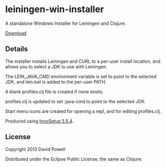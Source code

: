 # leiningen-win-installer

A standalone Windows Installer for Leiningen and Clojure.

[Download](https://bitbucket.org/djpowell/leiningen-win-installer/downloads/leiningen-installer-beta1.exe)

## Details

The installer installs Leiningen and CURL to a per-user install
location, and allows you to select a JDK to use with Leiningen.

The LEIN_JAVA_CMD environment variable is set to point to the selected
JDK, and lein.bat is added to the per-user PATH.

A blank profiles.clj file is created if none exists.

profiles.clj is updated to set :java-cmd to point to the selected JDK.

Start menu icons are created for opening a repl, and for editing
profiles.clj.


Produced using [InnoSetup
5.5.4](http://www.jrsoftware.org/isinfo.php).

## License

Copyright 2013 David Powell

Distributed under the Eclipse Public License, the same as Clojure.
